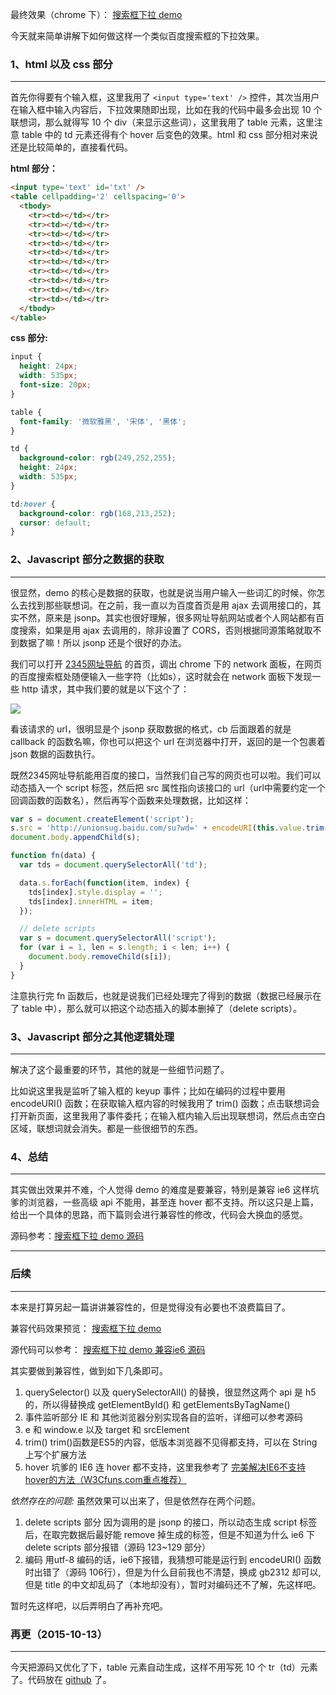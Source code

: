 最终效果（chrome 下）： [搜索框下拉 demo](http://hanzichi.github.io/2015/search-pull-down/index.h5.html)

今天就来简单讲解下如何做这样一个类似百度搜索框的下拉效果。

### 1、html 以及 css 部分 ###
***

首先你得要有个输入框，这里我用了 `<input type='text' />` 控件，其次当用户在输入框中输入内容后，下拉效果随即出现，比如在我的代码中最多会出现 10 个联想词，那么就得写 10 个 div（来显示这些词），这里我用了 table 元素，这里注意 table 中的 td 元素还得有个 hover 后变色的效果。html 和 css 部分相对来说还是比较简单的，直接看代码。

**html 部分：**
```html
<input type='text' id='txt' />
<table cellpadding='2' cellspacing='0'>
  <tbody>
    <tr><td></td></tr>
    <tr><td></td></tr>
    <tr><td></td></tr>
    <tr><td></td></tr>
    <tr><td></td></tr>
    <tr><td></td></tr>
    <tr><td></td></tr>
    <tr><td></td></tr>
    <tr><td></td></tr>
    <tr><td></td></tr>
  </tbody>
</table>
```

**css 部分:**

```css
input {
  height: 24px;
  width: 535px;
  font-size: 20px;
}

table {
  font-family: '微软雅黑', '宋体', '黑体';
}

td {
  background-color: rgb(249,252,255);
  height: 24px;
  width: 535px;
}

td:hover {
  background-color: rgb(168,213,252);
  cursor: default;
}
```

### 2、Javascript 部分之数据的获取 ###
***

很显然，demo 的核心是数据的获取，也就是说当用户输入一些词汇的时候，你怎么去找到那些联想词。在之前，我一直以为百度首页是用 ajax 去调用接口的，其实不然，原来是 jsonp。其实也很好理解，很多网址导航网站或者个人网站都有百度搜索，如果是用 ajax 去调用的，除非设置了 CORS，否则根据同源策略就取不到数据了嘛！所以 jsonp 还是个很好的办法。

我们可以打开 [2345网址导航](http://www.2345.com/) 的首页，调出 chrome 下的 network 面板，在网页的百度搜索框处随便输入一些字符（比如s），这时就会在 network 面板下发现一些 http 请求，其中我们要的就是以下这个了：

![](http://images2015.cnblogs.com/blog/675542/201510/675542-20151011190350596-93042297.png)

看该请求的 url，很明显是个 jsonp 获取数据的格式，cb 后面跟着的就是 callback 的函数名嘛，你也可以把这个 url 在浏览器中打开，返回的是一个包裹着 json 数据的函数执行。

既然2345网址导航能用百度的接口，当然我们自己写的网页也可以啦。我们可以动态插入一个 script 标签，然后把 src 属性指向该接口的 url（url中需要约定一个回调函数的函数名），然后再写个函数来处理数据，比如这样：

```js
var s = document.createElement('script');
s.src = 'http://unionsug.baidu.com/su?wd=' + encodeURI(this.value.trim()) + '&p=3&cb=fn';
document.body.appendChild(s);

function fn(data) {
  var tds = document.querySelectorAll('td');

  data.s.forEach(function(item, index) {
    tds[index].style.display = '';
    tds[index].innerHTML = item;
  });

  // delete scripts
  var s = document.querySelectorAll('script');
  for (var i = 1, len = s.length; i < len; i++) {
    document.body.removeChild(s[i]);
  }
}
```

注意执行完 fn 函数后，也就是说我们已经处理完了得到的数据（数据已经展示在了 table 中），那么就可以把这个动态插入的脚本删掉了（delete scripts）。


### 3、Javascript 部分之其他逻辑处理 ###
***

解决了这个最重要的环节，其他的就是一些细节问题了。

比如说这里我是监听了输入框的 keyup 事件；比如在编码的过程中要用 encodeURI() 函数；在获取输入框内容的时候我用了 trim() 函数；点击联想词会打开新页面，这里我用了事件委托；在输入框内输入后出现联想词，然后点击空白区域，联想词就会消失。都是一些很细节的东西。


### 4、总结 ###
***

其实做出效果并不难，个人觉得 demo 的难度是要兼容，特别是兼容 ie6 这样坑爹的浏览器，一些高级 api 不能用，甚至连 hover 都不支持。所以这只是上篇，给出一个具体的思路，而下篇则会进行兼容性的修改，代码会大换血的感觉。

源码参考：[搜索框下拉 demo 源码](https://github.com/hanzichi/hanzichi.github.io/blob/master/2015/search-pull-down/index.h5.html)

***

### 后续 ###
***

本来是打算另起一篇讲讲兼容性的，但是觉得没有必要也不浪费篇目了。

兼容代码效果预览： [搜索框下拉 demo](http://hanzichi.github.io/2015/search-pull-down/index.ie6.html)

源代码可以参考： [搜索框下拉 demo 兼容ie6 源码](https://github.com/hanzichi/hanzichi.github.io/blob/master/2015/search-pull-down/index.ie6.html)

其实要做到兼容性，做到如下几条即可。

1. querySelector() 以及 querySelectorAll() 的替换，很显然这两个 api 是 h5 的，所以得替换成 getElementById() 和 getElementsByTagName()
2. 事件监听部分 IE 和 其他浏览器分别实现各自的监听，详细可以参考源码
3. e 和 window.e 以及 target 和 srcElement 
4. trim() trim()函数是ES5的内容，低版本浏览器不见得都支持，可以在 String 上写个扩展方法
5. hover 坑爹的 IE6 连 hover 都不支持，这里我参考了 [ 完美解决IE6不支持hover的方法（W3Cfuns.com重点推荐）](http://www.w3cfuns.com/thread-347-1-1.html)

*依然存在的问题:* 虽然效果可以出来了，但是依然存在两个问题。

1. delete scripts 部分 因为调用的是 jsonp 的接口，所以动态生成 script 标签后，在取完数据后最好能 remove 掉生成的标签，但是不知道为什么 ie6 下 delete scripts 部分报错（源码 123~129 部分）
2. 编码 用utf-8 编码的话，ie6下报错，我猜想可能是运行到 encodeURI() 函数时出错了（源码 106行），但是为什么目前我也不清楚，换成 gb2312 却可以,但是 title 的中文却乱码了（本地却没有），暂时对编码还不了解，先这样吧。

暂时先这样吧，以后弄明白了再补充吧。

### 再更（2015-10-13） ###
***

今天把源码又优化了下，table 元素自动生成，这样不用写死 10 个 tr（td）元素了。代码放在 [github](https://github.com/hanzichi/hanzichi.github.io/blob/master/2015/search-pull-down/index.ie6.update.html) 了。
